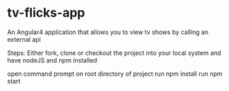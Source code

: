 # tv-flicks-app
An Angular4 application  that allows you to view tv shows by calling an external api

Steps:
Either fork, clone or checkout the project into your local system and have nodeJS and npm installed

open command prompt on root directory of project
run npm install 
run npm start

